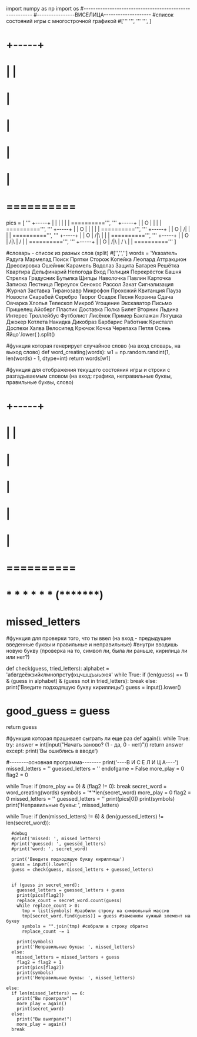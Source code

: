 
import numpy as np
import os
#--------------------------------------------------------
#----------------ВИСЕЛИЦА--------------------
#список состояний игры с многострочной графикой
#[''' ''', ''' ''', ]
#
#    +-----+
#    |     |
#          |
#          |
#          |
#          |
#  ==========
pics = [
  '''
  +-----+
  |     |
        |
        |
        |
        |
==========''', '''
  +-----+
  |     |
  O     |
        |
        |
        |
==========''', '''
  +-----+
  |     |
  O     |
  |     |
        |
        |
==========''', '''
  +-----+
  |     |
  O     |
 /|     |
        |
        |
==========''', '''
  +-----+
  |     |
  O     |
 /|\    |
        |
        |
==========''', '''
  +-----+
  |     |
  O     |
 /|\    |
 /      |
        |
==========''', '''
  +-----+
  |     |
  O     |
 /|\    |
 / \    |
        |
=========='''
]

#словарь - список из разных слов (split)
#['','','']
words = 'Указатель Радуга Мармелад Поиск Прятки Сторож Копейка Леопард Аттракцион Дрессировка Ошейник Карамель Водолаз Защита Батарея Решётка Квартира Дельфинарий Непогода Вход Полиция Перекрёсток Башня Стрелка Градусник Бутылка Щипцы Наволочка Павлин Карточка Записка Лестница Переулок Сенокос Рассол Закат Сигнализация Журнал Заставка Тиранозавр Микрофон Прохожий Квитанция Пауза Новости Скарабей Серебро Творог Осадок Песня Корзина Сдача Овчарка Хлопья Телескоп Микроб Угощение Экскаватор Письмо Пришелец Айсберг Пластик Доставка Полка Билет Вторник Льдина Интерес Троллейбус Футболист Лисёнок Пример Баклажан Лягушка Джокер Котлета Накидка Дикобраз Барбарис Работник Кристалл Доспехи Халва Велосипед Крючок Кочка Черепаха Петля Осень Яйцо'.lower(
).split()


#функция которая генерирует случайное слово (на вход словарь, на выход слово)
def word_creating(words):
  w1 = np.random.randint(1, len(words) - 1, dtype=int)
  return words[w1]


#функция для отображения текущего состояния игры и строки с разгадываемым словом (на вход: графика, неправильные буквы, правильные буквы, слово) 
#    +-----+
#    |     |
#          |
#          |
#          |
#          |
#  ==========
#  * * * * * * (*******)
#  missed_letters

#функция для проверки того, что ты ввел (на вход - предыдущие введенные буквы и правильные и неправильные)
#внутри вводишь новую букву (проверка на то, символ ли, была ли раньше, кирилица ли или нет?)


def check(guess, tried_letters):
  alphabet = 'абвгдеёжзийклмнопрстуфхцчшщъыьэюя'
  while True:
    if (len(guess) == 1) & (guess in alphabet) & (guess not in tried_letters):
      break
    else:
      print('Введите подходящую букву кириллицы')
      guess = input().lower()
#  good_guess = guess
  return guess


#функция которая прашивает сыграть ли еще раз
def again():
  while True:
    try:
      answer = int(input("Начать заново? (1 - да, 0 - нет)"))
      return answer
    except:
      print('Вы ошиблись в вводе')


#--------основная программа--------
print('----В И С Е Л И Ц А----')
missed_letters = ''
guessed_letters = ''
endofgame = False
more_play = 0
flag2 = 0

while True:
  if (more_play == 0) & (flag2 != 0):
    break
  secret_word = word_creating(words)
  symbols = '*'*len(secret_word)
  more_play = 0
  flag2 = 0
  missed_letters = ''
  guessed_letters = ''
  print(pics[0])
  print(symbols)
  print('Неправильные буквы: ', missed_letters)

  
  while True:
    if (len(missed_letters) != 6) & (len(guessed_letters) != len(secret_word)):

      #debug
      #print('missed: ', missed_letters)
      #print('guessed: ', guessed_letters)
      #print('word: ', secret_word)
      
      print('Введите подходящую букву кириллицы')
      guess = input().lower()
      guess = check(guess, missed_letters + guessed_letters)


      if (guess in secret_word):
        guessed_letters = guessed_letters + guess
        print(pics[flag2])        
        replace_count = secret_word.count(guess)
        while replace_count > 0:
          tmp = list(symbols) #разбили строку на символьный массив
          tmp[secret_word.find(guess)] = guess #заменили нужный элемент на букву
          symbols = "".join(tmp) #собрали в строку обратно
          replace_count -= 1
        
        print(symbols)
        print('Неправильные буквы: ', missed_letters)
      else:
        missed_letters = missed_letters + guess
        flag2 = flag2 + 1
        print(pics[flag2])
        print(symbols)
        print('Неправильные буквы: ', missed_letters)

    else:
      if len(missed_letters) == 6:
        print("Вы проиграли")
        more_play = again()
        print(secret_word)
      else:
        print("Вы выиграли!")
        more_play = again()
      break
